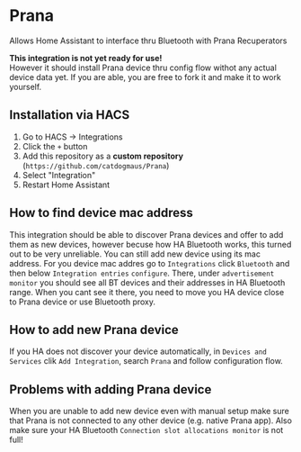 # Prana
Allows Home Assistant to interface thru Bluetooth with Prana Recuperators

**This integration is not yet ready for use!**  
However it should install Prana device thru config flow withot any actual device data yet.
If you are able, you are free to fork it and make it to work yourself.

## Installation via HACS

1. Go to HACS → Integrations
2. Click the `+` button
3. Add this repository as a **custom repository** (`https://github.com/catdogmaus/Prana`)
4. Select "Integration"
5. Restart Home Assistant

## How to find device mac address

This integration should be able to discover Prana devices and offer to add them as new devices, however becuse how HA Bluetooth works, this turned out to be very unreliable. You can still add new device using its mac address.
For you device mac addres go to `Integrations` click `Bluetooth` and then below `Integration entries` `configure`. There, under `advertisement monitor` you should see all BT devices and their addresses in HA Bluetooth range. When you cant see it there, you need to move you HA device close to Prana device or use Bluetooth proxy.

## How to add new Prana device

If you HA does not discover your device automatically, in `Devices and Services` clik `Add Integration`, search `Prana` and follow configuration flow.

## Problems with adding Prana device

When you are unable to add new device even with manual setup make sure that Prana is not connected to any other device (e.g. native Prana app). Also make sure your HA Bluetooth `Connection slot allocations monitor` is not full!
